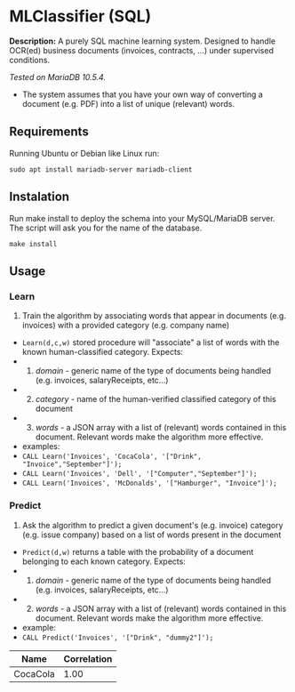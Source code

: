 # MLClassifier (SQL)

**Description:** A purely SQL machine learning system. Designed to handle OCR(ed) business documents (invoices, contracts, ...) under supervised conditions.

*Tested on MariaDB 10.5.4.*

- The system assumes that you have your own way of converting a document (e.g. PDF) into a list of unique (relevant) words.

## Requirements

Running Ubuntu or Debian like Linux run:

`sudo apt install mariadb-server mariadb-client`

## Instalation

Run make install to deploy the schema into your MySQL/MariaDB server. The script will ask you for the name of the database.

`make install`

## Usage

### Learn 
1. Train the algorithm by associating words that appear in documents (e.g. invoices) with a provided category (e.g. company name)
  - `Learn(d,c,w)` stored procedure will "associate" a list of words with the known human-classified category. Expects: 
  - 1. *domain* - generic name of the type of documents being handled (e.g. invoices, salaryReceipts, etc...)
  - 2. *category* - name of the human-verified classified category of this document
  - 3. *words* - a JSON array with a list of (relevant) words contained in this document. Relevant words make the algorithm more effective.
  - examples:
  - `CALL Learn('Invoices', 'CocaCola', '["Drink", "Invoice","September"]');`
  - `CALL Learn('Invoices', 'Dell', '["Computer","September"]');`
  - `CALL Learn('Invoices', 'McDonalds', '["Hamburger", "Invoice"]');`
  
### Predict
1. Ask the algorithm to predict a given document's (e.g. invoice) category (e.g. issue company) based on a list of words present in the document
  - `Predict(d,w)` returns a table with the probability of a document belonging to each known category. Expects:
  - 1. *domain* - generic name of the type of documents being handled (e.g. invoices, salaryReceipts, etc...)
  - 2. *words* - a JSON array with a list of (relevant) words contained in this document. Relevant words make the algorithm more effective.
  - example:
  - `CALL Predict('Invoices', '["Drink", "dummy2"]');`

| Name | Correlation |
| ----------- | ----------- |
| CocaCola | 1.00 |
